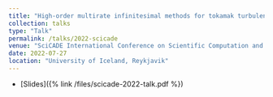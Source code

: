 ```yaml
---
title: "High-order multirate infinitesimal methods for tokamak turbulence"
collection: talks
type: "Talk"
permalink: /talks/2022-scicade
venue: "SciCADE International Conference on Scientific Computation and Differential Equations"
date: 2022-07-27
location: "University of Iceland, Reykjavik"
---
```


* [Slides]({% link /files/scicade-2022-talk.pdf %})

